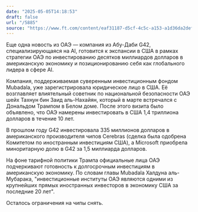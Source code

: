 ```yaml
---
date: "2025-05-05T14:18:53"
draft: false
url: "/5885"
source: "https://www.ft.com/content/eaf31187-d5cf-4c5c-a153-a1d36da2defd"
---
```


Еще одна новость из ОАЭ — компания из Абу-Даби G42, специализирующаяся на AI, готовится к экспансии в США в рамках стратегии ОАЭ по инвестированию десятков миллиардов долларов в американскую экономику и позиционированию себя как глобального лидера в сфере AI.

Компания, поддерживаемая суверенным инвестиционным фондом Mubadala, уже зарегистрировала юридическое лицо в США. Её возглавляет влиятельный советник по национальной безопасности ОАЭ шейх Тахнун бин Заид аль-Нахайян, который в марте встречался с Дональдом Трампом в Белом доме. После этого визита было объявлено, что ОАЭ намерены инвестировать в США 1,4 триллиона долларов в течение 10 лет.

В прошлом году G42 инвестировала 335 миллионов долларов в американского производителя чипов Cerebras (сделка была одобрена Комитетом по иностранным инвестициям США), а Microsoft приобрела миноритарную долю в G42 за 1,5 миллиарда долларов.

На фоне тарифной политики Трампа официальные лица ОАЭ подчеркивают готовность к долгосрочным инвестициям в американскую экономику. По словам главы Mubadala Халдуна аль-Мубарака, "инвестиционные институты ОАЭ являются одними из крупнейших прямых иностранных инвесторов в экономику США за последние 20 лет".

Осталось ограничения на чипы снять.
